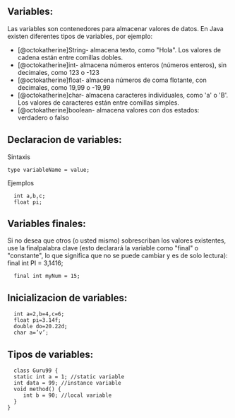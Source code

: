 ## Variables:
Las variables son contenedores para almacenar valores de datos.
En Java existen diferentes tipos de variables, por ejemplo:

- [@octokatherine]String- almacena texto, como "Hola". Los valores de cadena están entre comillas dobles.
- [@octokatherine]int- almacena números enteros (números enteros), sin decimales, como 123 o -123
- [@octokatherine]float- almacena números de coma flotante, con decimales, como 19,99 o -19,99
- [@octokatherine]char- almacena caracteres individuales, como 'a' o 'B'. Los valores de caracteres están entre comillas simples.
- [@octokatherine]boolean- almacena valores con dos estados: verdadero o falso

## Declaracion de variables:

Sintaxis
```ssh
type variableName = value;
```
Ejemplos
```ssh
  int a,b,c;
  float pi;
```

## Variables finales:

 Si no desea que otros (o usted mismo) sobrescriban los valores existentes, use la finalpalabra clave (esto declarará la variable como "final" o "constante", lo que significa que no se puede cambiar y es de solo lectura):
  final int PI = 3,1416;
```ssh
  final int myNum = 15;
```

## Inicializacion de variables:

```ssh
  int a=2,b=4,c=6;
  float pi=3.14f;
  double do=20.22d;
  char a=’v’;
```
## Tipos de variables:

 ```ssh
   class Guru99 {
   static int a = 1; //static variable  
   int data = 99; //instance variable  
   void method() {
      int b = 90; //local variable  
   }
}
```